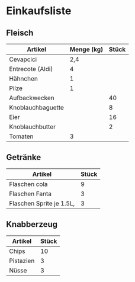 # Einkaufsliste

## Fleisch

| Artikel           | Menge (kg) | Stück |
| ----------------- | ---------- | ----- |
| Cevapcici         | 2,4        |       |
| Entrecote (Aldi)  | 4          |       |
| Hähnchen          | 1          |       |
| Pilze             | 1          |       |
| Aufbackwecken     |            | 40    |
| Knoblauchbaguette |            | 8     |
| Eier              |            | 16    |
| Knoblauchbutter   |            | 2     |
| Tomaten           | 3          |       |

## Getränke

| Artikel                  | Stück |
| ------------------------ | ----- |
| Flaschen cola            | 9     |
| Flaschen Fanta           | 3     |
| Flaschen Sprite je 1.5L, | 3     |

## Knabberzeug

| Artikel   | Stück |
| --------- | ----- |
| Chips     | 10    |
| Pistazien | 3     |
| Nüsse     | 3     |
